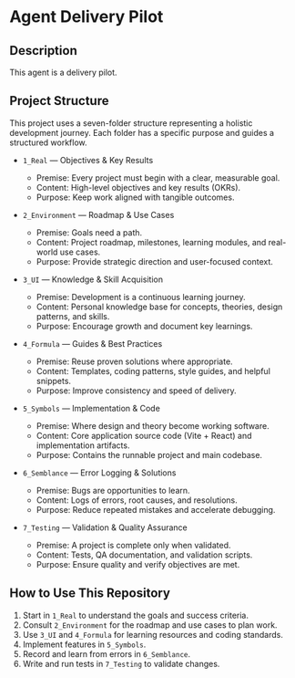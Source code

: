 # Agent Delivery Pilot

## Description

This agent is a delivery pilot. 

## Project Structure

This project uses a seven-folder structure representing a holistic development journey. Each folder has a specific purpose and guides a structured workflow.

- `1_Real` — Objectives & Key Results
  - Premise: Every project must begin with a clear, measurable goal.
  - Content: High-level objectives and key results (OKRs).
  - Purpose: Keep work aligned with tangible outcomes.

- `2_Environment` — Roadmap & Use Cases
  - Premise: Goals need a path.
  - Content: Project roadmap, milestones, learning modules, and real-world use cases.
  - Purpose: Provide strategic direction and user-focused context.

- `3_UI` — Knowledge & Skill Acquisition
  - Premise: Development is a continuous learning journey.
  - Content: Personal knowledge base for concepts, theories, design patterns, and skills.
  - Purpose: Encourage growth and document key learnings.

- `4_Formula` — Guides & Best Practices
  - Premise: Reuse proven solutions where appropriate.
  - Content: Templates, coding patterns, style guides, and helpful snippets.
  - Purpose: Improve consistency and speed of delivery.

- `5_Symbols` — Implementation & Code
  - Premise: Where design and theory become working software.
  - Content: Core application source code (Vite + React) and implementation artifacts.
  - Purpose: Contains the runnable project and main codebase.

- `6_Semblance` — Error Logging & Solutions
  - Premise: Bugs are opportunities to learn.
  - Content: Logs of errors, root causes, and resolutions.
  - Purpose: Reduce repeated mistakes and accelerate debugging.

- `7_Testing` — Validation & Quality Assurance
  - Premise: A project is complete only when validated.
  - Content: Tests, QA documentation, and validation scripts.
  - Purpose: Ensure quality and verify objectives are met.

## How to Use This Repository

1. Start in `1_Real` to understand the goals and success criteria.
2. Consult `2_Environment` for the roadmap and use cases to plan work.
3. Use `3_UI` and `4_Formula` for learning resources and coding standards.
4. Implement features in `5_Symbols`.
5. Record and learn from errors in `6_Semblance`.
6. Write and run tests in `7_Testing` to validate changes.
